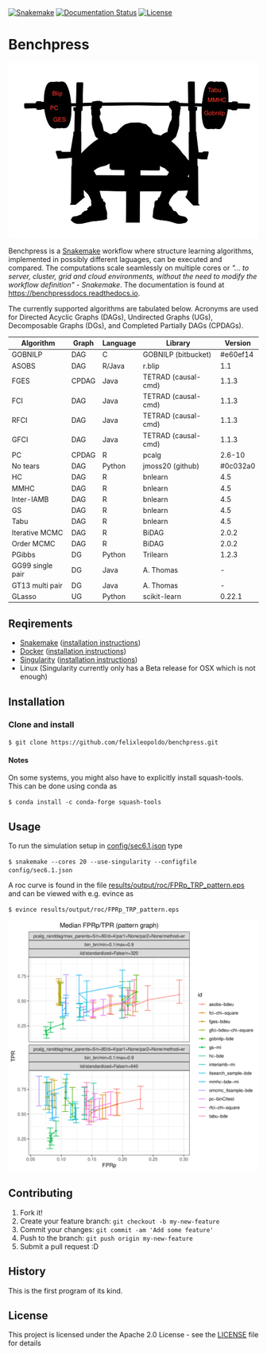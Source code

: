 <snippet>
  <content><![CDATA[
# ${1:Systematic benchmarks of structure learning algorithms for graphical models}

[![Snakemake](https://img.shields.io/badge/snakemake-≥5.2.0-brightgreen.svg)](https://snakemake.bitbucket.io)
[![Documentation Status](https://readthedocs.org/projects/benchpressdocs/badge/?version=latest)](https://benchpressdocs.readthedocs.io/en/latest/?badge=latest)
[![License](https://img.shields.io/badge/License-Apache%202.0-blue.svg)](https://opensource.org/licenses/Apache-2.0)

#  
# Benchpress

![Benchpress](images/benchpress.jpg)

Benchpress is a [Snakemake](https://snakemake.readthedocs.io/en/stable/) workflow where structure learning algorithms, implemented in possibly different laguages, can be executed and compared.
The computations scale seamlessly on multiple cores or *"... to server, cluster, grid and cloud environments, without the need to modify the workflow definition" - Snakemake*.
The documentation is found at https://benchpressdocs.readthedocs.io.

The currently supported algorithms are tabulated below.
Acronyms are used for Directed Acyclic Graphs (DAGs), Undirected Graphs (UGs), Decomposable Graphs (DGs), and Completed Partially DAGs (CPDAGs).

| Algorithm        | Graph | Language | Library             | Version  | 
|------------------|-------|----------|---------------------|----------|
| GOBNILP          | DAG   | C        | GOBNILP (bitbucket) | #e60ef14 |
| ASOBS            | DAG   | R/Java   | r.blip              | 1.1      |
| FGES             | CPDAG | Java     | TETRAD (causal-cmd) | 1.1.3    |
| FCI              | DAG   | Java     | TETRAD (causal-cmd) | 1.1.3    |
| RFCI             | DAG   | Java     | TETRAD (causal-cmd) | 1.1.3    |
| GFCI             | DAG   | Java     | TETRAD (causal-cmd) | 1.1.3    |
| PC               | CPDAG | R        | pcalg               | 2.6-10   |
| No tears         | DAG   | Python   | jmoss20 (github)    | #0c032a0 |
| HC               | DAG   | R        | bnlearn             | 4.5      |
| MMHC             | DAG   | R        | bnlearn             | 4.5      |
| Inter-IAMB       | DAG   | R        | bnlearn             | 4.5      |
| GS               | DAG   | R        | bnlearn             | 4.5      |
| Tabu             | DAG   | R        | bnlearn             | 4.5      |
| Iterative MCMC   | DAG   | R        | BiDAG               | 2.0.2    |
| Order MCMC       | DAG   | R        | BiDAG               | 2.0.2    |
| PGibbs           | DG    | Python   | Trilearn            | 1.2.3    |
| GG99 single pair | DG    | Java     | A. Thomas           | -        |
| GT13 multi pair  | DG    | Java     | A. Thomas           | -        |
| GLasso           | UG    | Python   | scikit-learn        | 0.22.1   |

## Reqirements
- [Snakemake](https://snakemake.readthedocs.io/en/stable/) ([installation instructions](https://snakemake.readthedocs.io/en/stable/getting_started/installation.html))
- [Docker](https://www.docker.com/) ([installation instructions](https://docs.docker.com/engine/install/))
- [Singularity](https://sylabs.io/docs/) ([installation instructions](https://sylabs.io/guides/3.6/admin-guide/installation.html))
- Linux (Singularity currently only has a Beta release for OSX which is not enough)
## Installation

### Clone and install

`$ git clone https://github.com/felixleopoldo/benchpress.git`

#### Notes
On some systems, you might also have to explicitly install squash-tools. This can be done using conda as

`$ conda install -c conda-forge squash-tools`

## Usage

To run the simulation setup in [config/sec6.1.json](config/sec6.1.json) type

`$ snakemake --cores 20 --use-singularity --configfile config/sec6.1.json`

A roc curve is found in the file [results/output/roc/FPRp_TRP_pattern.eps]() and can be viewed with e.g. evince as

`$ evince results/output/roc/FPRp_TRP_pattern.eps`

![ROC](docs/source/_static/ROC_randbinarybnreps50.png)



## Contributing

1. Fork it!
2. Create your feature branch: `git checkout -b my-new-feature`
3. Commit your changes: `git commit -am 'Add some feature'`
4. Push to the branch: `git push origin my-new-feature`
5. Submit a pull request :D

## History

This is the first program of its kind.


## License

This project is licensed under the Apache 2.0 License - see the [LICENSE](LICENSE) file for details

</content>
  <tabTrigger></tabTrigger>
</snippet>